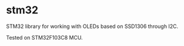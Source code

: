 # stm32

STM32 library for working with OLEDs based on SSD1306 through I2C.

Tested on STM32F103C8 MCU.
